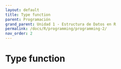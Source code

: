 ```yaml
---
layout: default
title: Type function
parent: Programación
grand_parent: Unidad 1 - Estructura de Datos en R
permalink: /docs/R/programming/programming-2/
nav_order: 2
---
```


# Type function

